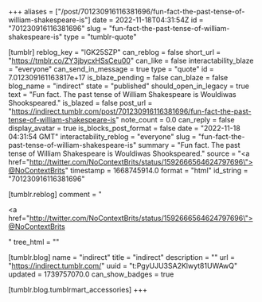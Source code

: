 +++
aliases = ["/post/701230916116381696/fun-fact-the-past-tense-of-william-shakespeare-is"]
date = 2022-11-18T04:31:54Z
id = "701230916116381696"
slug = "fun-fact-the-past-tense-of-william-shakespeare-is"
type = "tumblr-quote"

[tumblr]
reblog_key = "lGK25SZP"
can_reblog = false
short_url = "https://tmblr.co/ZY3jbycxHSsCeu00"
can_like = false
interactability_blaze = "everyone"
can_send_in_message = true
type = "quote"
id = 7.012309161163817e+17
is_blaze_pending = false
can_blaze = false
blog_name = "indirect"
state = "published"
should_open_in_legacy = true
text = "Fun fact. The past tense of William Shakespeare is Wouldiwas Shookspeared."
is_blazed = false
post_url = "https://indirect.tumblr.com/post/701230916116381696/fun-fact-the-past-tense-of-william-shakespeare-is"
note_count = 0.0
can_reply = false
display_avatar = true
is_blocks_post_format = false
date = "2022-11-18 04:31:54 GMT"
interactability_reblog = "everyone"
slug = "fun-fact-the-past-tense-of-william-shakespeare-is"
summary = "Fun fact. The past tense of William Shakespeare is Wouldiwas Shookspeared."
source = "<a href=\"http://twitter.com/NoContextBrits/status/1592666564624797696\">@NoContextBrits</a>"
timestamp = 1668745914.0
format = "html"
id_string = "701230916116381696"

[tumblr.reblog]
comment = "<p><a href=\"http://twitter.com/NoContextBrits/status/1592666564624797696\">@NoContextBrits</a></p>"
tree_html = ""

[tumblr.blog]
name = "indirect"
title = "indirect"
description = ""
url = "https://indirect.tumblr.com/"
uuid = "t:PgyUJU3SA2Klwyt81UWAwQ"
updated = 1739757070.0
can_show_badges = true

[tumblr.blog.tumblrmart_accessories]
+++
